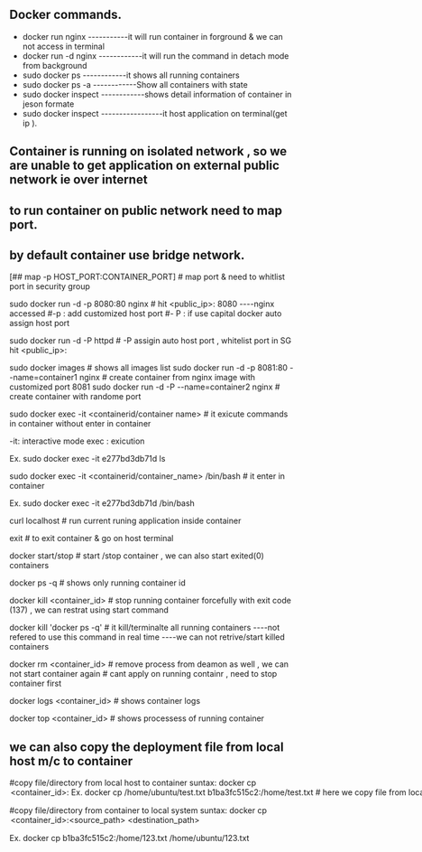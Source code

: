 ## Docker commands.

 -  docker run nginx                             -----------it will run container in forground & we can not access in terminal 
  - docker run -d nginx                          ------------it will run the command in detach mode from background
  - sudo docker ps                               ------------it shows all running containers
  - sudo docker ps -a                            ------------Show all containers with state
  - sudo docker inspect <container id>           ------------shows detail information of container in jeson formate
  - sudo docker inspect <container ip>           -----------------it host application on terminal(get ip ).

## Container is running on isolated network , so we are unable to get application on external public network ie over internet 
## to run container on public network need to map port.
## by default container use bridge network.

[## map -p HOST_PORT:CONTAINER_PORT]   # map port & need to whitlist port in security group

 sudo docker run -d -p 8080:80 nginx    # hit <public_ip>: 8080 ----nginx accessed
 #-p : add customized host port
 #- P : if use capital docker auto assign host port

 sudo docker run -d -P httpd    # -P assigin auto host port , whitelist port in SG 
  hit <public_ip>:<maped port>

  
 sudo docker images     # shows all images list
 sudo docker run -d -p 8081:80 --name=container1 nginx   # create container from nginx image with customized port 8081
 sudo docker run -d -P --name=container2 nginx    #  create container with randome port

 sudo docker exec -it <containerid/container name> <command>    # it exicute commands in container without enter in container

 -it: interactive mode
 exec : exicution 

 Ex.
 sudo docker exec -it e277bd3db71d ls


 sudo docker exec -it <containerid/container_name> /bin/bash    # it enter in container

 Ex.
 sudo docker exec -it e277bd3db71d /bin/bash

 curl localhost     # run current runing application inside container

 exit     # to exit container & go on host terminal


 docker start/stop <container id>    # start /stop container , we can also start exited(0) containers

 docker ps -q   # shows only running container id

 docker kill <container_id>    # stop running container forcefully  with exit code (137)  , we can restrat using start command 

docker kill 'docker ps -q'   # it kill/terminalte all running containers ----not refered to use this command in real time  ----we can not retrive/start killed containers 

docker rm <container_id>  # remove process from deamon as well , we can not start container again  # cant apply on running containr , need to stop container first

docker logs <container_id>    # shows container logs

docker top <container_id>      # shows processess of running container

## we can also copy the deployment file from local host m/c to container

#copy file/directory from local host to container
suntax: docker cp <option><file path><container_id>:<destination path>
Ex. docker cp /home/ubuntu/test.txt b1ba3fc515c2:/home/test.txt     # here we copy file from local system to container 

#copy file/directory from  container to local system
suntax: docker cp <option> <container_id>:<source_path> <destination_path>

Ex. docker cp b1ba3fc515c2:/home/123.txt /home/ubuntu/123.txt

















  


 



